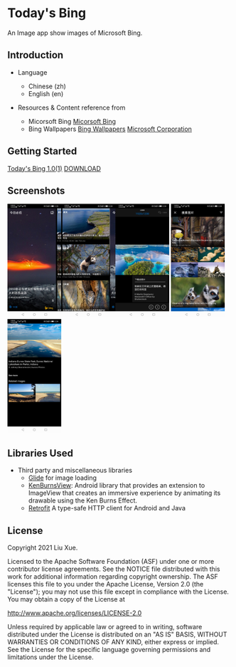 Today's Bing
============

An Image app show images of Microsoft Bing.

Introduction
------------

* Language
  * Chinese (zh)
  * English (en)

* Resources & Content reference from
  * Micorsoft Bing
[Micorsoft Bing](https://www.bing.com/)
  * Bing Wallpapers
[Bing Wallpapers](https://play.google.com/store/apps/details?id=com.microsoft.bing.wallpapers&hl=en_US&gl=US)
[Microsoft Corporation](https://play.google.com/store/apps/dev?id=6720847872553662727)

Getting Started
---------------

[Today's Bing 1.0(1)](app/release/app-release.apk)    [DOWNLOAD](app/release/app-release.apk)

Screenshots
-----------

<img src="screenshots/bing_today.jpeg" alt="Today's Bing" title="Today's Bing" style="zoom:25%;" /><img src="screenshots/bing_n_days_ago.jpeg" alt="N Days Ago Bing" title="N Days Ago Bing" style="zoom:25%;" /><img src="screenshots/bing_detail.jpeg" alt="Detail Bing" title="Detail Bing" style="zoom:25%;" />
<img src="screenshots/bing_gallery_list.jpeg" alt="Gallery List" title="Gallery List" style="zoom:25%;" /><img src="screenshots/bing_gallery_detail.jpeg" alt="Gallery Detail" title="Gallery Detail" style="zoom:25%;" />

Libraries Used
--------------

* Third party and miscellaneous libraries
  * [Glide][0] for image loading
  * [KenBurnsView][1]: Android library that provides an extension to ImageView that creates an immersive experience by animating its drawable using the Ken Burns Effect.
  * [Retrofit][2] A type-safe HTTP client for Android and Java

[0]: https://bumptech.github.io/glide/
[1]: https://github.com/flavioarfaria/KenBurnsView
[2]: https://github.com/square/retrofit

License
-------

Copyright 2021 Liu Xue.

Licensed to the Apache Software Foundation (ASF) under one or more contributor
license agreements.  See the NOTICE file distributed with this work for
additional information regarding copyright ownership.  The ASF licenses this
file to you under the Apache License, Version 2.0 (the "License"); you may not
use this file except in compliance with the License.  You may obtain a copy of
the License at

  http://www.apache.org/licenses/LICENSE-2.0

Unless required by applicable law or agreed to in writing, software
distributed under the License is distributed on an "AS IS" BASIS, WITHOUT
WARRANTIES OR CONDITIONS OF ANY KIND, either express or implied.  See the
License for the specific language governing permissions and limitations under
the License.
